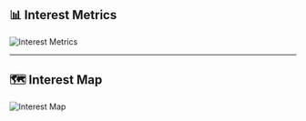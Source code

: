 ## 📊 Interest Metrics  
![Interest Metrics](https://github.com/user-attachments/assets/786c6669-7a48-4339-853c-ac8a1934e7f3)

---

## 🗺️ Interest Map  
![Interest Map](https://github.com/user-attachments/assets/e75583e4-1703-4e6f-b638-3b224a4ef188)
